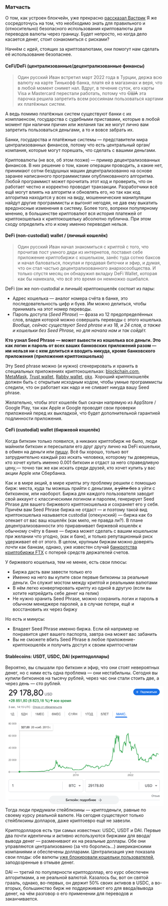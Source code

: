
### Матчасть
О том, как устроен блокчейн, уже прекрасно [рассказал Вастрик](https://vas3k.blog/blog/blockchain/)
Я же сосредоточусь на том, что необходимо знать для правильного и (относительно) безопасного использования криптовалюты
для переводов валюты через границу.
Будет непросто, но когда дело касается денег, стоит ознакомиться с рисками?

Начнём с идей, стоящих за криптовалютами, они помогут нам сделать её использование безопаснее.

#### CeFi/DeFi (централизованные/децентрализованные финансы)

> Один русский Иван встретил март 2022 года в Турции, держа всю валюту на карте Тинькофф банка,
платя ей в магазинах и веря, что в любой момент снимет нал. 
Вдруг, в течение суток, его карты Visa и Mastercard перестали работать, 
потому что ~~США~~ эта парочка решила запретить всем россиянам пользоваться картами их платёжных систем.

А ведь помимо платёжных систем существуют банки с их комплаенсом, государства с судебными приставами,
которые в любой момент при наличии причин или желания так же могут лично вам запретить пользоваться деньгами,
а то и вовсе забрать их. 

Банки, государства и платёжные системы — представители мира централизованных финансов,
потому что есть центральный орган/компания, которые могут порешать, что сделать с вашими деньгами.

Криптовалюты (не все, об этом позже) — пример децентрализованных финансов. 
В них решение о том, какие операции проводить, а какие нет, 
принимают сотни бездушных машин децентрализованно 
на основе заранее написанного программистами опубликованного алгоритма.
Любой программист может прочитать этот код и проверить, что он работает честно и корректно проводит транзакции. 
Разработчики всё ещё могут влиять на алгоритм и обновлять его, но так как код алгоритма находится у всех на виду, 
мошеннические манипуляции найдут другие программисты и выгонят негодяя,
не дав ему выкатить вредоносные изменения в систему.
Более того, вопреки популярному мнению, в большинстве криптовалют вся история платежей
от криптокошелька к криптокошельку абсолютно публична.
При этом сходу определить кто и кому именно переводил нельзя.


#### DeFi (non-custodial) wallet / (личный кошелёк)
> Один русский Иван начал знакомиться с криптой с того,
что прочитав пост умного дяди из интернетов, поставил себе приложение криптобиржи с кошельком,
занёс туда сотню баксов и начал баловаться, покупая и продавая биточки и эфир, и думая,
что он стал частью децентрализованного анархосообщества.
И только спустя месяц он обнаружил вкладку DeFi Wallet, которая как бы намекала, что всё это время он немножко ошибался.

DeFi (он же non-custodial и личный) криптокошелёк состоит из пары: 
- Адрес кошелька — аналог номера счёта в банке, это последовательность цифр и букв.
  Им можно делиться, чтобы принимать на этот номер переводы.
- Пароль доступа (_Seed Phrase_) — фраза из 12 предопределённых слов, владея которой 
  можно совершать переводы с этого кошелька. _Вообще, сейчас существуют Seed phrase и из 18, и 24 слов, а также и кошельки без Seed Phrase,
но для начала нам и так сойдёт._

**Кто узнал Seed Phrase — может вывести из кошелька все деньги.
Это как логин и пароль от всех ваших банковских приложений разом — им нельзя ни с кем делиться 
и вводить никуда, кроме банковского приложения (приложения криптокошелька)**

Эту Seed phrase можно (и нужно) сгенерировать и хранить в специальных приложениях криптокошельках:
[blockchain.com](https://www.blockchain.com), [MetaMask](https://metamask.io), [Trust wallet](https://trustwallet.com),
[Rabby wallet](https://rabby.io), [okx](https://www.okx.com).
Хороший криптокошелёк должен быть с открытым исходным кодом, 
чтобы умные программисты следили, что он работает как надо и не сливает никуда вашу Seed phrase.

Желательно, чтобы этот кошелёк был скачан напрямую из AppStore / Google Play, 
так как Apple и Google проводят свои проверки приложений перед их выкладкой, 
что будет дополнительной гарантией подлинности приложения.


#### CeFi (custodial) wallet (биржевой кошелёк)
Когда биткоин только появился, а никаких криптобирж не было, люди майнили биткоин и пересылали его друг другу лично
на DeFi кошельки, в обмен на деньги 
или [пиццу](https://vc.ru/crypto/426609-pervaya-pokupka-piccy-za-bitkoin-byla-rovno-12-let-nazad).
Всё бы хорошо, только вот затруднительно каждый раз искать человека, которому ты доверяешь, кто хочет купить именно 0.001 биткоин
и отдаст за него справедливую цену,— точно так же как искать среди друзей, 
кто хочет купить у вас акции Apple или Сбербанка. 

Как и в мире акций, в мире крипты эту проблему решили с помощью бирж:
места, куда ты можешь прийти с деньгами, ~~а уйти без~~ а уйти с биткоином, или наоборот.
Биржа для каждого пользователя заводит свой аккаунт с классическими логином и паролем, генерирует Seed Phrase
для вашего биржевого криптокошелька и сохраняет его у себя.
Причём вам Seed Phrase биржа не отдаст — и поэтому такой вид криптокошелька называется custodial (опекунский) —
биржа как бэ опекает от вас ваш кошелёк (как мило, не правда ли?).
В плане децентрализованности это приравнивает биржевой кошелёк к обычному счёту в банке —
биржа может сделать с вашим кошельком при желании что угодно, (как и банк),
и только репутационный риск удерживает её от этого.
В целом, крупным биржам можно доверять _почти_ как банкам, однако,
уже известен случай [банкротства криптобиржи FTX](https://ru.wikipedia.org/wiki/FTX_(компания))
с потерей средств держателей счетов.

У биржевого кошелька, тем не менее, есть свои плюсы:
- Биржа дасть вам завести только его
- Именно на него вы купите свои первые биткоины за реальные деньги. Он служит мостом между криптой и реальными валютами
- В нём легко конвертировать крипту из одной в другую (если вы хотите натрейдить себе денег на гелик)
- Не нужно хранить Seed Phrase, можно сохранить логин и пароль в обычном менеджере паролей, 
  а в случае потери, ещё и восстановить их через биржу

Но есть и минусы:
- Владеет Seed Phrase именно биржа. Если ей например не понравится цвет вашего паспорта, завтра она может вас забанить
- Вы не сможете вбить Seed Phrase в любое приложение-криптокошелёк и получить доступ к своим криптосчетам


#### Stablecoins: USDT, USDC, DAI (криптодоллары)
Вероятно, вы слышали про биткоин и эфир, что они стоят невероятных денег, но с ними есть одна проблема — они нестабильны.
Сегодня вы купили биткоинов на тысячу рублей, через час они стали стоить две, а через день — сто рублей.
![BTC to USD rate .png](BTC_USD.png)
Тогда люди придумали стейблкоины — криптоденьги, равные по своему курсу реальной валюте.
На сегодня существуют только стейблкоины долларов, даже криптоевро ещё не завезли.

Криптодолларов есть три самых известных: USDC, USDT и DAI.
Первые два почти идентичны и активно используются биржами для ввода/вывода денег — разменивают их на реальные доллары.
Обе они управляются централизованно (за что боролись...) американскими компаниями и обеспечены долларами.
Централизация уже показала свои плоды: обе валюты
[уже блокировали кошельки пользователей](https://thedefiant.io/usdc-addresses-banned), заподозренные в отмыве денег.

DAI — третий по популярности криптодоллар, его курс обеспечен алгоритмами, а не реальной валютой. Казалось бы,
вот он святой грааль, однако, во-первых, он держит 50% своих активов в USDC, 
а во-вторых, большинство бирж не поддерживают его для ввода/вывода денег,
на чём разговор о его применении для переводов и заканчивается.
